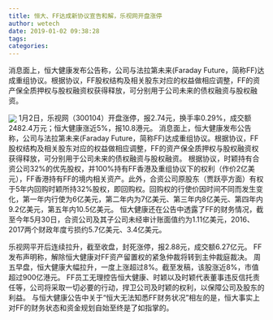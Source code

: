 ```yaml
---
title: 恒大、FF达成新协议宣告和解，乐视网开盘涨停
author: wetech
date: 2019-01-02 09:38:28
tags: 
categories: 
---
```

消息面上，恒大健康发布公告称，公司与法拉第未来(Faraday Future，简称FF)达成重组协议。根据协议，FF股权结构及相关股东对应的权益做相应调整，FF的资产保全质押权与股权融资权获得释放，可分别用于公司未来的债权融资与股权融资。
<!-- more -->
<img align="center" border="0" src="https://imgcdn.yicai.com/uppics/images/2019/01/12476df5d6e40cfa6dd2b42b7620032e.jpg" />
1月2日，乐视网（300104）开盘涨停，报2.74元，换手率0.29%，成交额2482.4万元；恒大健康涨近5%，报10.8港元。
消息面上，恒大健康发布公告称，公司与法拉第未来(Faraday Future，简称FF)达成重组协议。根据协议，FF股权结构及相关股东对应的权益做相应调整，FF的资产保全质押权与股权融资权获得释放，可分别用于公司未来的债权融资与股权融资。
根据协议，时颖持有合资公司32%的优先股权，并100%持有FF香港及重组协议下的权利（作价2亿美元），FF香港持有FF的境内相关资产。此外，合资公司原股东（贾跃亭方面）有权于5年内回购时颖所持32%股权，即回购权。回购权的行使价因时间不同而发生变化，第一年内行使为6亿美元，第二年内为7亿美元、第三年内8亿美元、第四年内9.2亿美元，第五年内10.5亿美元。
恒大健康还在公告中透露了FF的财务情况，截至今年5月30日，合资公司及其子公司未经审计账面值约为1.11亿美元，2016、2017两个财政年度亏损约5.7亿美元、3.4亿美元。
 
 
乐视网平开后连续拉升，截至收盘，封死涨停，报2.88元，成交额6.27亿元。
FF发布声明称，解除恒大健康对FF资产留置权的紧急仲裁将转到主仲裁庭裁决。
周五早盘，恒大健康大幅拉升，一度上涨超过8%。截至发稿，该股涨近8%，市值超过900亿港元。
FF员工无理控告恒大健康、时颖以及时颖代表董事违反信托责任等，公司将采取一切必要的行动，捍卫公司及时颖的权利，以保障公司及股东的利益。
与恒大健康公告中关于“恒大无法知悉FF财务状况”相左的是，恒大事实上对FF的财务状态和资金规划自始至终是了如指掌的。
